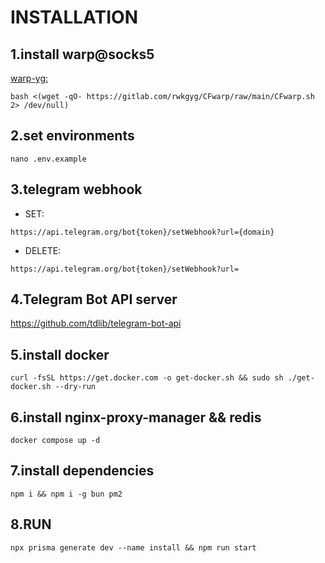 
# INSTALLATION

## 1.install warp@socks5
[warp-yg:](https://github.com/yonggekkk/warp-yg)
```
bash <(wget -qO- https://gitlab.com/rwkgyg/CFwarp/raw/main/CFwarp.sh 2> /dev/null)
```

## 2.set environments
```
nano .env.example
```

## 3.telegram webhook

- SET:
```
https://api.telegram.org/bot{token}/setWebhook?url={domain}
```

- DELETE:
```
https://api.telegram.org/bot{token}/setWebhook?url=
```
## 4.Telegram Bot API server
https://github.com/tdlib/telegram-bot-api

## 5.install docker
```
curl -fsSL https://get.docker.com -o get-docker.sh && sudo sh ./get-docker.sh --dry-run
```

## 6.install nginx-proxy-manager && redis
```
docker compose up -d
```

## 7.install dependencies
```
npm i && npm i -g bun pm2
```

## 8.RUN
```
npx prisma generate dev --name install && npm run start
```

